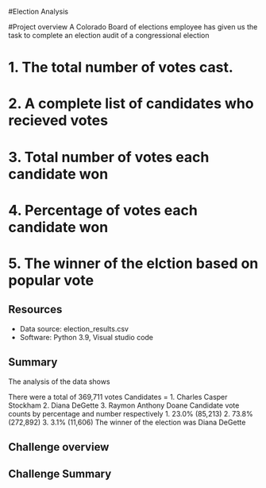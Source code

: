 #Election Analysis 

#Project overview
A Colorado Board of elections employee has given us the task to complete an election audit of a congressional election

# 1. The total number of votes cast.
# 2. A complete list of candidates who recieved votes
# 3. Total number of votes each candidate won
# 4. Percentage of votes each candidate won
# 5. The winner of the elction based on popular vote

## Resources
- Data source: election_results.csv
- Software: Python 3.9, Visual studio code

## Summary
The analysis of the data shows

There were a total of 369,711 votes
Candidates = 
    1. Charles Casper Stockham
    2. Diana DeGette
    3. Raymon Anthony Doane
Candidate vote counts by percentage and number respectively
    1. 23.0% (85,213)
    2. 73.8% (272,892)
    3. 3.1% (11,606)
The winner of the election was Diana DeGette

## Challenge overview

## Challenge Summary
